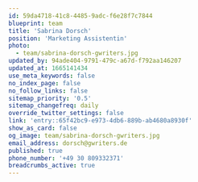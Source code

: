 ```yaml
---
id: 59da4718-41c8-4485-9adc-f6e28f7c7844
blueprint: team
title: 'Sabrina Dorsch'
position: 'Marketing Assistentin'
photo:
  - team/sabrina-dorsch-gwriters.jpg
updated_by: 94ade404-9791-479c-a67d-f792aa146207
updated_at: 1665141434
use_meta_keywords: false
no_index_page: false
no_follow_links: false
sitemap_priority: '0.5'
sitemap_changefreq: daily
override_twitter_settings: false
link: 'entry::65f42bc9-e973-4db6-889b-ab4680a8930f'
show_as_card: false
og_image: team/sabrina-dorsch-gwriters.jpg
email_address: dorsch@gwriters.de
published: true
phone_number: '+49 30 809332371'
breadcrumbs_active: true
---
```

